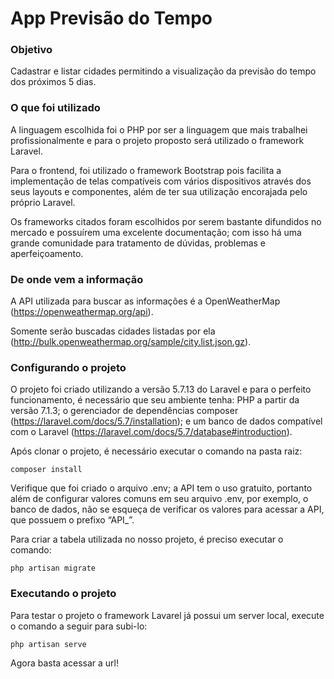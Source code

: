 # App Previsão do Tempo

### Objetivo
Cadastrar e listar cidades permitindo a visualização da previsão do tempo dos próximos 5 dias.


### O que foi utilizado

A linguagem escolhida foi o PHP por ser a linguagem que mais trabalhei profissionalmente e para o projeto proposto será utilizado o framework Laravel.

Para o frontend, foi utilizado o framework Bootstrap pois facilita a implementação de telas compatíveis com vários dispositivos através dos seus layouts e componentes, além de ter sua utilização encorajada pelo próprio Laravel.

Os frameworks citados foram escolhidos por serem bastante difundidos no mercado e possuírem uma excelente documentação; com isso há uma grande comunidade para tratamento de dúvidas, problemas e aperfeiçoamento.

### De onde vem a informação

A API utilizada para buscar as informações é a OpenWeatherMap (https://openweathermap.org/api).

Somente serão buscadas cidades listadas por ela (http://bulk.openweathermap.org/sample/city.list.json.gz).

### Configurando o projeto

O projeto foi criado utilizando a versão 5.7.13 do Laravel e para o perfeito funcionamento, é necessário que seu ambiente tenha: PHP a partir da versão 7.1.3; o gerenciador de dependências composer (https://laravel.com/docs/5.7/installation); e um banco de dados compatível com o Laravel (https://laravel.com/docs/5.7/database#introduction).

Após clonar o projeto, é necessário executar o comando na pasta raiz: 

`composer install`

Verifique que foi criado o arquivo .env; a API tem o uso gratuito, portanto além de configurar valores comuns em seu arquivo .env, por exemplo, o banco de dados, não se esqueça de verificar os valores para acessar a API, que possuem o prefixo “API_”.

Para criar a tabela utilizada no nosso projeto, é preciso executar o comando: 

`php artisan migrate`

### Executando o projeto

Para testar o projeto o framework Lavarel já possui um server local, execute o comando a seguir para subi-lo: 

`php artisan serve`

Agora basta acessar a url!

